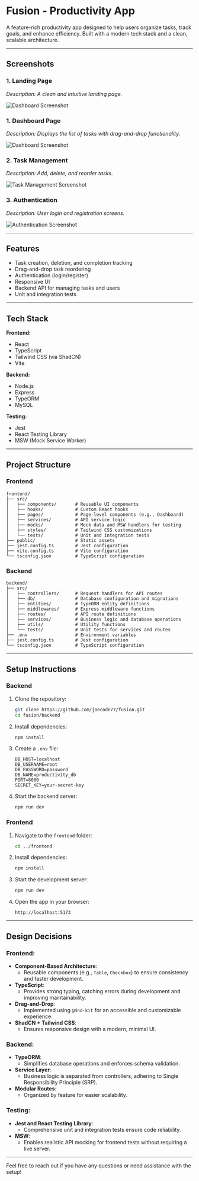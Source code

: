 # **Fusion - Productivity App**

A feature-rich productivity app designed to help users organize tasks, track goals, and enhance efficiency. Built with a modern tech stack and a clean, scalable architecture.

---

## **Screenshots**

### **1. Landing Page**

_Description: A clean and intuitive landing page._

![Dashboard Screenshot](./screenshots/landing-page.png)

### **1. Dashboard Page**

_Description: Displays the list of tasks with drag-and-drop functionality._

![Dashboard Screenshot](./screenshots/dashboard-page.png)

### **2. Task Management**

_Description: Add, delete, and reorder tasks._

![Task Management Screenshot](./screenshots/add-goals.png)

### **3. Authentication**

_Description: User login and registration screens._

![Authentication Screenshot](./screenshots/authentication.png)

---

## **Features**

- Task creation, deletion, and completion tracking
- Drag-and-drop task reordering
- Authentication (login/register)
- Responsive UI
- Backend API for managing tasks and users
- Unit and integration tests

---

## **Tech Stack**

**Frontend:**

- React
- TypeScript
- Tailwind CSS (via ShadCN)
- Vite

**Backend:**

- Node.js
- Express
- TypeORM
- MySQL

**Testing:**

- Jest
- React Testing Library
- MSW (Mock Service Worker)

---

## **Project Structure**

### **Frontend**

```
frontend/
├── src/
│   ├── components/       # Reusable UI components
│   ├── hooks/            # Custom React hooks
│   ├── pages/            # Page-level components (e.g., Dashboard)
│   ├── services/         # API service logic
│   ├── mocks/            # Mock data and MSW handlers for testing
│   ├── styles/           # Tailwind CSS customizations
│   └── tests/            # Unit and integration tests
├── public/               # Static assets
├── jest.config.ts        # Jest configuration
├── vite.config.ts        # Vite configuration
└── tsconfig.json         # TypeScript configuration
```

### **Backend**

```
backend/
├── src/
│   ├── controllers/      # Request handlers for API routes
│   ├── db/               # Database configuration and migrations
│   ├── entities/         # TypeORM entity definitions
│   ├── middlewares/      # Express middleware functions
│   ├── routes/           # API route definitions
│   ├── services/         # Business logic and database operations
│   ├── utils/            # Utility functions
│   └── tests/            # Unit tests for services and routes
├── .env                  # Environment variables
├── jest.config.ts        # Jest configuration
└── tsconfig.json         # TypeScript configuration
```

---

## **Setup Instructions**

### **Backend**

1. Clone the repository:

   ```bash
   git clone https://github.com/joecode77/fusion.git
   cd fusion/backend
   ```

2. Install dependencies:

   ```bash
   npm install
   ```

3. Create a `.env` file:

   ```plaintext
   DB_HOST=localhost
   DB_USERNAME=root
   DB_PASSWORD=password
   DB_NAME=productivity_db
   PORT=8000
   SECRET_KEY=your-secret-key
   ```

4. Start the backend server:
   ```bash
   npm run dev
   ```

### **Frontend**

1. Navigate to the `frontend` folder:

   ```bash
   cd ../frontend
   ```

2. Install dependencies:

   ```bash
   npm install
   ```

3. Start the development server:

   ```bash
   npm run dev
   ```

4. Open the app in your browser:
   ```
   http://localhost:5173
   ```

---

## **Design Decisions**

### **Frontend:**

- **Component-Based Architecture**:
  - Reusable components (e.g., `Table`, `Checkbox`) to ensure consistency and faster development.
- **TypeScript**:
  - Provides strong typing, catching errors during development and improving maintainability.
- **Drag-and-Drop**:
  - Implemented using `@dnd-kit` for an accessible and customizable experience.
- **ShadCN + Tailwind CSS**:
  - Ensures responsive design with a modern, minimal UI.

### **Backend:**

- **TypeORM**:
  - Simplifies database operations and enforces schema validation.
- **Service Layer**:
  - Business logic is separated from controllers, adhering to Single Responsibility Principle (SRP).
- **Modular Routes**:
  - Organized by feature for easier scalability.

### **Testing**:

- **Jest and React Testing Library**:
  - Comprehensive unit and integration tests ensure code reliability.
- **MSW**:
  - Enables realistic API mocking for frontend tests without requiring a live server.

---

Feel free to reach out if you have any questions or need assistance with the setup!
